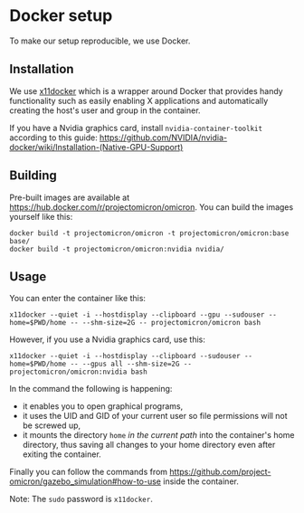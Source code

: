 Docker setup
============

To make our setup reproducible, we use Docker.

Installation
------------

We use [x11docker](https://github.com/mviereck/x11docker) which is a wrapper around Docker that provides handy functionality such as easily enabling X applications and automatically creating the host's user and group in the container.

If you have a Nvidia graphics card, install `nvidia-container-toolkit` according to this guide: https://github.com/NVIDIA/nvidia-docker/wiki/Installation-(Native-GPU-Support)

Building
--------

Pre-built images are available at https://hub.docker.com/r/projectomicron/omicron.
You can build the images yourself like this:

    docker build -t projectomicron/omicron -t projectomicron/omicron:base base/
    docker build -t projectomicron/omicron:nvidia nvidia/

Usage
-----

You can enter the container like this:

    x11docker --quiet -i --hostdisplay --clipboard --gpu --sudouser --home=$PWD/home -- --shm-size=2G -- projectomicron/omicron bash

However, if you use a Nvidia graphics card, use this:

    x11docker --quiet -i --hostdisplay --clipboard --sudouser --home=$PWD/home -- --gpus all --shm-size=2G -- projectomicron/omicron:nvidia bash

In the command the following is happening:

* it enables you to open graphical programs,
* it uses the UID and GID of your current user so file permissions will not be screwed up,
* it mounts the directory `home` *in the current path* into the container's home directory, thus saving all changes to your home directory even after exiting the container.

Finally you can follow the commands from https://github.com/project-omicron/gazebo_simulation#how-to-use inside the container.

Note: The `sudo` password is `x11docker`.
